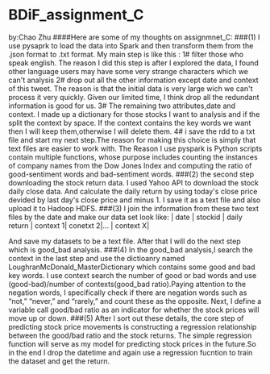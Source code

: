 # BDiF_assignment_C
by:Chao Zhu
####Here are some of my thoughts on assignmnet_C:
###(1)
I use pysaprk to load the data into Spark and then transform them from the .json format to .txt format.
My main step is like this :
1# filter those who speak english. The reason I did this step is after I explored the data, I found other language users may have some very strange characters which we can't analysis
2# drop out all the other information except date and context of this tweet. The reason is that the initial data is very large wich we can't process it very quickly. Given our limited time, I think drop all the redundant information is good for us.
3# The remaining two attributes,date and context. I made up a dictionary for those stocks I want to analysis and if the split the context by space. If the context contains the key words we want then I will keep them,otherwise I will delete them.
4# i save the rdd to a txt file and start my next step.The reason for making this choice is simply that text files are easier to work with. 
The Reason I use pyspark is Python scripts contain multiple functions, whose purpose includes counting the instances of company names from the Dow Jones Index and computing the ratio of good-sentiment words and bad-sentiment words. 
###(2)
the second step downloading the stock return data.
I used Yahoo API to download the stock daily close data. And calculate the daily return by using today's close price devided by last day's close price and minus 1. I save it as a text file and also upload it to Hadoop HDFS.
###(3)
I join the information from these two text files by the date and make our data set look like:
              |  date  | stockid | daily return | context 1| conetxt 2|...  | context X|
             
And save my datasets to be a text file. After that I will do the next step which is good_bad analysis.
###(4)
In the good_bad analysis,I search the context in the last step and use the dictioanry named LoughranMcDonald_MasterDictionary which contains some good and bad key words. I use context search the number of good or bad words and use (good-bad)/number of contexts(good_bad ratio).Paying attention to the negation words, I specifically check if there are negation words such as “not,” “never,” and “rarely,” and count these as the opposite. Next, I define a variable call good/bad ratio as an indicator for whether the stock prices will move up or down.
###(5)
After I sort out these details, the core step of predicting stock price movements is constructing a regression relationship between the good/bad ratio and the stock returns. The simple regression function will serve as my model for predicting stock prices in the future.So in the end I drop the datetime and again use a regression fucntion to train the dataset and get the return. 

